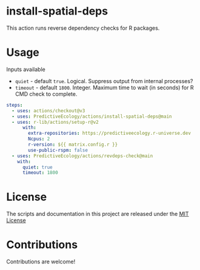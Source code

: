 # install-spatial-deps

This action runs reverse dependency checks for R packages.

# Usage

Inputs available

- `quiet` - default `true`. Logical. Suppress output from internal processes?
- `timeout` - default `1800`. Integer. Maximum time to wait (in seconds) for R CMD check to complete.

```yaml
steps:
  - uses: actions/checkout@v3
  - uses: PredictiveEcology/actions/install-spatial-deps@main
  - uses: r-lib/actions/setup-r@v2
      with:
        extra-repositories: https://predictiveecology.r-universe.dev
        Ncpus: 2
        r-version: ${{ matrix.config.r }}
        use-public-rspm: false
  - uses: PredictiveEcology/actions/revdeps-check@main
    with:
      quiet: true
      timeout: 1800
```

# License

The scripts and documentation in this project are released under the [MIT License](LICENSE)

# Contributions

Contributions are welcome!
